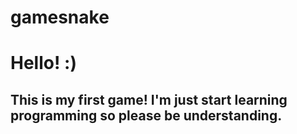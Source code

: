# gamesnake

Hello! :)
===================

This is my first game! I'm just start learning programming so please be understanding. 
-----------------------------------------------------------
